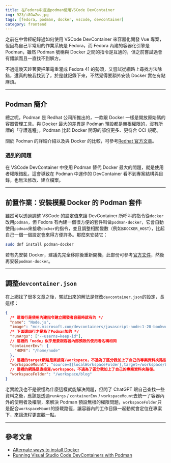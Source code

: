 ```yaml
---
title: 在Fedora中透過podman使用VSCode DevContainer
img: 923/i8GwZw.jpg
tags: [fedora, podman, docker, vscode, devcontainer]
category: frontend
---
```


之前在<article-inner-link slug="vue_stack_development_devcontainer"></article-inner-link>中曾經紀錄過如何使用 VSCode DevContainer 來容器化開發 Vue 專案，但因為自己平常用的作業系統是 Fedora，而 Fedora 內建的容器化引擎是 Podman，雖然 Podman 號稱與 Docker 之間的指令是互通的，但之前嘗試過會有錯誤而且一直找不到解方。

不過這幾天趁著要把筆電重灌成 Fedora 41 的勢頭，又嘗試從網路上尋找方法除錯，還真的被我找到了，於是就記錄下來，不然覺得要額外安裝 Docker 實在有點麻煩。

<!--more-->

---

## Podman 簡介

總之呢，Podman 是 Redhat 公司所推出的，一款跟 Docker 一樣是開放原始碼的容器管理工具。與 Docker 最大的差異是 Podman 預設都是無根權限的，沒有所謂的「守護進程」，Podman 比起 Docker 開源的部份更多、更符合 OCI 規範。

<article-note>關於 Podman 的詳細介紹以及與 Docker 的比較，可參考[Redhat 官方文章](https://www.redhat.com/en/topics/containers/what-is-podman)。</article-note>

### 遇到的問題

在 VSCode DevContainer 中使用 Podman 替代 Docker 最大的問題，就是使用者權限錯亂，這會導致在 Podman 中運作的 DevContainer 看不到專案結構與目錄，也無法修改、建立檔案。

---

## 前置作業：安裝模擬 Docker 的 Podman 套件

雖然可以透過調整 VSCode 的設定值來讓 DevContainer 所呼叫的指令從`docker`改用`podman`，但 Fedora 有內建一個很方便的套件叫做`podman-docker`，它會自動使用`podman`來接收`docker`的指令，並且調整相關變數（例如`$DOCKER_HOST`），比起自己一個一個設定會來得方便許多。那麼來安裝它：

```bash
sudo dnf install podman-docker
```

<article-note>若有先安裝 Docker，建議先完全移除後重新開機，此部份可參考[官方文件](https://docs.docker.com/engine/install/fedora/#uninstall-docker-engine)，然後再安裝`podman-docker`。</article-note>

---

## 調整`devcontainer.json`

在上網找了很多文章之後，嘗試出來的解法是修改`devcontainer.json`的設定，長這樣：

```json [devcontainer.json]
{
  /* 這兩行是使用內建指令建立開發者容器時就有的 */
  "name": "Node.js",
  "image": "mcr.microsoft.com/devcontainers/javascript-node:1-20-bookworm",
  /* 下面這四行才是為了Podman加的 */
  "runArgs": ["--userns=keep-id"],
  // 這裡的「node」似乎是要跟容器內部預設的使用者名稱相同
  "containerEnv": {
    "HOME": "/home/node"
  },
  // 這裡的target網路是直接寫/workspace，不過為了區分我加上了自己的專案資料夾路徑。
  "workspaceMount": "source=${localWorkspaceFolder},target=/workspace/blog,type=bind,Z",
  // 這裡的網路是直接寫/workspace，不過為了區分我加上了自己的專案資料夾路徑。
  "workspaceFolder": "/workspace/blog"
}
```

老實說我也不是很懂為什麼這樣就能解決問題，但問了 ChatGPT 跟自己查找一些資料之後，應該是透過`runArgs` / `containerEnv` / `workspaceMount`去統一了容器內外的使用者及權限，來解決 Podman 預設無根的權限問題，`workspaceFolder`只是配合`workspaceMount`的掛載路徑，讓容器內的工作目錄一起動就會定位在專案下，來讓流程更直觀一點。

---

## 參考文章

- [Alternate ways to install Docker](https://code.visualstudio.com/remote/advancedcontainers/docker-options#_podman)
- [Running Visual Studio Code DevContainers with Podman](https://gist.github.com/dariuszparys/05ad6b0bf070cda64724b668f35c897c)
